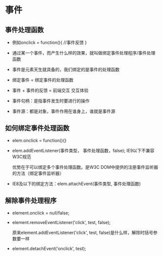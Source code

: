 # 事件

## 事件处理函数

- 例如onclick = function(){ //事件反馈 }

- 通过某一个事件，而产生什么样的效果，就叫做绑定事件处理程序/事件处理函数

- 事件是元素天生就具备的，我们绑定的是事件的处理函数

- 绑定事件 = 绑定事件的处理函数

- 事件 + 事件的反馈 = 前端交互 交互体验

- 事件句柄：是指事件发生时要进行的操作

- 事件源：都是对象，事件作用在谁身上，谁就是事件源

## 如何绑定事件处理函数

- elem.onclick = function(){}

- elem.addEventListener(事件类型， 事件处理函数，false); IE9以下不兼容 W3C规范

  优势在于可以绑定多个事件处理函数。是W3C DOM中提供的注册事件监听器的方法（绑定事件监听器）

- IE8及以下的绑定方法：elem.attachEvent(事件类型, 事件处理函数)

## 解除事件处理程序

- element.onclick = null/false;

- element.removeEventListener('click', test, false);

  原来element.addEventListener('click', test, false)是什么样，解除时括号参数要一样

- element.detachEvent('onclick', test);
